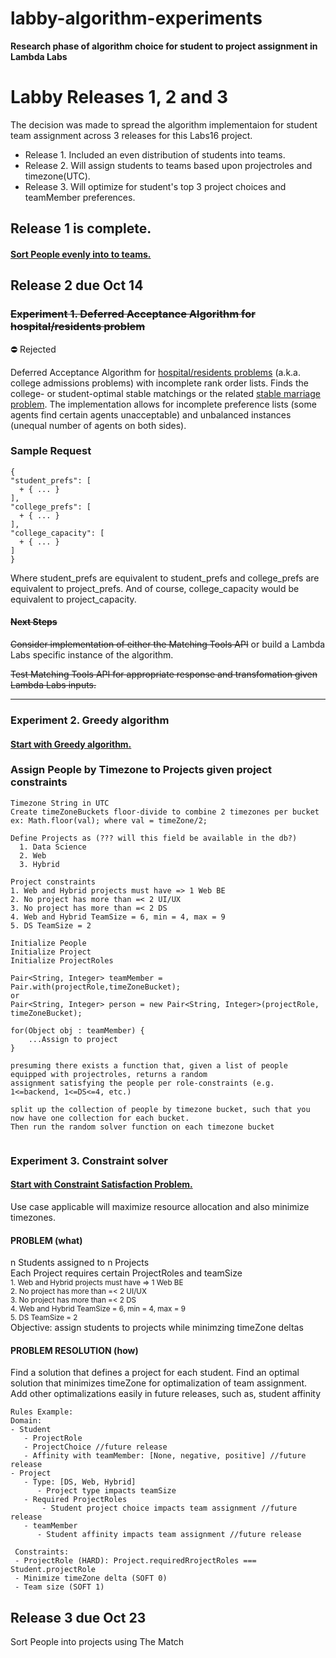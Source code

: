 # labby-algorithm-experiments
**Research phase of algorithm choice for student to project assignment in Lambda Labs**


# Labby Releases 1, 2 and 3
  
The decision was made to spread the algorithm implementaion for student team assignment across 3 releases for this Labs16 project.
* Release 1. Included an even distribution of students into teams.
* Release 2. Will assign students to teams based upon projectroles and timezone(UTC).
* Release 3. Will optimize for student's top 3 project choices and teamMember preferences.

## Release 1 is complete.
#### [Sort People evenly into to teams.](https://github.com/Lambda-School-Labs/labby-be/tree/master/Sorting) 

  
## Release 2 due Oct 14
  
### ~~Experiment 1.  Deferred Acceptance Algorithm for hospital/residents problem~~  
:no_entry: Rejected 

    
Deferred Acceptance Algorithm for [hospital/residents problems](https://en.wikipedia.org/wiki/National_Resident_Matching_Program#Matching_algorithm) (a.k.a. college admissions problems) with incomplete rank order lists. Finds the college- or student-optimal stable matchings or the related [stable marriage problem](https://en.wikipedia.org/wiki/Stable_marriage_problem). The implementation allows for incomplete preference lists (some agents find certain agents unacceptable) and unbalanced instances (unequal number of agents on both sides).  
    
 ### Sample Request  
      
```
{
"student_prefs": [
  + { ... }
],
"college_prefs": [
  + { ... }
],
"college_capacity": [
  + { ... }
]
}
```
    
Where student_prefs are equivalent to student_prefs and college_prefs are equivalent to project_prefs. And of course, college_capacity would be equivalent to project_capacity.
    
#### ~~Next Steps~~
  
~~Consider implementation of either the Matching Tools API~~ or build a Lambda Labs specific instance of the algorithm.

~~Test Matching Tools API for appropriate response and transfomation given Lambda Labs inputs.~~

------

### Experiment 2.  Greedy algorithm  
#### [Start with Greedy algorithm.](https://en.wikipedia.org/wiki/Greedy_algorithm)

### Assign People by Timezone to Projects given project constraints

```
Timezone String in UTC
Create timeZoneBuckets floor-divide to combine 2 timezones per bucket
ex: Math.floor(val); where val = timeZone/2;

Define Projects as (??? will this field be available in the db?)
  1. Data Science
  2. Web
  3. Hybrid
  
Project constraints
1. Web and Hybrid projects must have => 1 Web BE
2. No project has more than =< 2 UI/UX
3. No project has more than =< 2 DS
4. Web and Hybrid TeamSize = 6, min = 4, max = 9
5. DS TeamSize = 2
```
```
Initialize People  
Initialize Project  
Initialize ProjectRoles  

Pair<String, Integer> teamMember = Pair.with(projectRole,timeZoneBucket);
or
Pair<String, Integer> person = new Pair<String, Integer>(projectRole, timeZoneBucket);
 
for(Object obj : teamMember) {
    ...Assign to project
}

presuming there exists a function that, given a list of people equipped with projectroles, returns a random
assignment satisfying the people per role-constraints (e.g. 1<=backend, 1<=DS<=4, etc.)

split up the collection of people by timezone bucket, such that you now have one collection for each bucket. 
Then run the random solver function on each timezone bucket


```
### Experiment 3.  Constraint solver
#### [Start with Constraint Satisfaction Problem.](https://en.wikipedia.org/wiki/Constraint_satisfaction_problem)

Use case applicable will maximize resource allocation and also minimize timezones.

#### PROBLEM (what)

n Students assigned to n Projects  
Each Project requires certain ProjectRoles and teamSize  
<sub>  1. Web and Hybrid projects must have => 1 Web BE  
  2. No project has more than =< 2 UI/UX  
  3. No project has more than =< 2 DS  
  4. Web and Hybrid TeamSize = 6, min = 4, max = 9  
  5. DS TeamSize = 2  </sub>  
Objective: assign students to projects while minimzing timeZone deltas

#### PROBLEM RESOLUTION (how)

Find a solution that defines a project for each student.
Find an optimal solution that minimizes timeZone for optimalization of team assignment.
Add other optimalizations easily in future releases, such as, student affinity

```
Rules Example:  
Domain:
- Student
   - ProjectRole
   - ProjectChoice //future release
   - Affinity with teamMember: [None, negative, positive] //future release
- Project
   - Type: [DS, Web, Hybrid]
      - Project type impacts teamSize
   - Required ProjectRoles
       - Student project choice impacts team assignment //future release
   - teamMember
      - Student affinity impacts team assignment //future release
      
 Constraints:
 - ProjectRole (HARD): Project.requiredRrojectRoles === Student.projectRole
 - Minimize timeZone delta (SOFT 0)
 - Team size (SOFT 1)
```



## Release 3 due Oct 23

Sort People into projects using The Match
